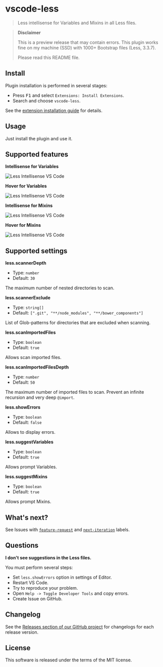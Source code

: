 # vscode-less

> Less intellisense for Variables and Mixins in all Less files.

> **Disclaimer**
>
> This is a preview release that may contain errors. This plugin works fine on my machine (SSD) with 1000+ Bootstrap files (Less, 3.3.7).
>
> Please read this README file.

## Install

Plugin installation is performed in several stages:

  * Press <kbd>F1</kbd> and select `Extensions: Install Extensions`.
  * Search and choose `vscode-less`.

See the [extension installation guide](https://code.visualstudio.com/docs/editor/extension-gallery) for details.

## Usage

Just install the plugin and use it.

## Supported features

**Intellisense for Variables**

![Less Intellisense VS Code](https://cloud.githubusercontent.com/assets/7034281/19413624/2d794d5a-933b-11e6-837d-66b86e873004.png)

**Hover for Variables**

![Less Intellisense VS Code](https://cloud.githubusercontent.com/assets/7034281/19413666/40bc63c4-933c-11e6-92c7-3f5ed0cf0d3d.png)

**Intellisense for Mixins**

![Less Intellisense VS Code](https://cloud.githubusercontent.com/assets/7034281/19413672/795d40fe-933c-11e6-919d-de14532ee49a.png)

**Hover for Mixins**

![Less Intellisense VS Code](https://cloud.githubusercontent.com/assets/7034281/19413681/a3789ed8-933c-11e6-81ea-0fd853bb5a00.png)

## Supported settings

**less.scannerDepth**

  * Type: `number`
  * Default: `30`

The maximum number of nested directories to scan.

**less.scannerExclude**

  * Type: `string[]`
  * Default: `[".git", "**/node_modules", "**/bower_components"]`

List of Glob-patterns for directories that are excluded when scanning.

**less.scanImportedFiles**

  * Type: `boolean`
  * Default: `true`

Allows scan imported files.

**less.scanImportedFilesDepth**

  * Type: `number`
  * Default: `50`

The maximum number of imported files to scan. Prevent an infinite recursion and very deep `@import`.

**less.showErrors**

  * Type: `boolean`
  * Default: `false`

Allows to display errors.

**less.suggestVariables**

  * Type: `boolean`
  * Default: `true`

Allows prompt Variables.

**less.suggestMixins**

  * Type: `boolean`
  * Default: `true`

Allows prompt Mixins.

## What's next?

See Issues with [`feature-request`](https://github.com/mrmlnc/vscode-less/issues?q=is%3Aissue+is%3Aopen+label%3Afeature-request) and [`next-iteration`](https://github.com/mrmlnc/vscode-less/issues?q=is%3Aissue+is%3Aopen+label%3Anext-iteration) labels.

## Questions

**I don't see suggestions in the Less files.**

You must perform several steps:

  * Set `less.showErrors` option in settings of Editor.
  * Restart VS Code.
  * Try to reproduce your problem.
  * Open `Help -> Toggle Developer Tools` and copy errors.
  * Create Issue on GitHub.

## Changelog

See the [Releases section of our GitHub project](https://github.com/mrmlnc/vscode-less/releases) for changelogs for each release version.

## License

This software is released under the terms of the MIT license.
